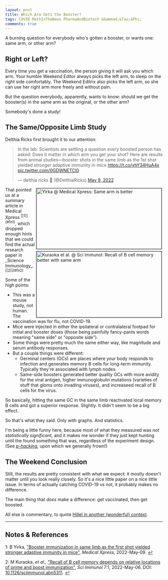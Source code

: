 ```yaml
---
layout: post
title: Which Arm Gets the Booster?
tags: COVID MathInTheNews PharmaAndBiotech &Gammad;&Tau;&Phi;
comments: true
---
```


A burning question for everybody who's gotten a booster, or wants one: same arm, or other
arm?  


## Right or Left?  

Every time you get a vaccination, the person giving it will ask you which arm.  Your
humble Weekend Editor always picks the left arm, to sleep on the right side comfortably.
The Weekend Editrix also picks the left arm, so she can use her right arm more freely and
without pain.  

But the question everybody, apparently, wants to know: should we get the booster(s) in the
same arm as the original, or the other arm?  

Somebody's done a study!  


## The Same/Opposite Limb Study  

Delthia Ricks first brought it to our attention:  

<blockquote class="twitter-tweet">
  <p lang="en" dir="ltr">
    In the lab: Scientists are settling a question every boosted person has asked: Does it
	matter in which arm you get your shot? Here are results from animal studies—booster
	shots in the same limb as the 1st shot yielded stronger adaptive immunity in mice
    <a href="https://t.co/yhY34HuA4x">https://t.co/yhY34HuA4x</a>
    <a href="https://t.co/0GDWNETCl0">pic.twitter.com/0GDWNETCl0</a>
  </p>&mdash; delthia ricks 🔬 (@DelthiaRicks) <a href="https://twitter.com/DelthiaRicks/status/1523800521009614849?ref_src=twsrc%5Etfw">May 9, 2022</a>
</blockquote>
<script async src="https://platform.twitter.com/widgets.js"></script>

<img src="{{ site.baseurl }}/images/2022-05-11-vax-which-arm-medexpress-1.jpg" width="400" height="194" alt="Yirka @ Medical Xpress: Same arm is better" title="Yirka @ Medical Xpress: Same arm is better" style="float: right; margin: 3px 3px 3px 3px; border: 1px solid #000000;">
<img src="{{ site.baseurl }}/images/2022-05-11-vax-which-arm-sci-immunol-1.jpg" width="400" height="211" alt="Kuraoka et al. @ Sci Immunol: Recall of B cell memory better with same arm" title="Kuraoka et al. @ Sci Immunol: Recall of B cell memory better with same arm" style="float: right; margin: 3px 3px 3px 3px; border: 1px solid #000000;">
That pointed us at a summary article in Medical Xpress <sup id="fn1a">[[1]](#fn1)</sup>,
which dropped enough hints that we could find the actual research paper in
_Science Immunology_. <sup id="fn2a">[[2]](#fn2)</sup>  

Some of the high points:  
- This was a mouse study, not human.  The vaccination was for flu, not COVID-19.  
- Mice were injected in either the ipsilateral or contralateral footpad for initial and
  booster doses (those being painfully fancy-pants words meaning "same side" or "opposite
  side").  
- Some things were pretty much the same either way, like magnitude and serum antibody
  responses.  
- But a couple things were different:  
  - Germinal centers (GCs) are places where your body responds to infection and generates
    memory B cells for long-term immunity.  Typically they're associated with lymph
    nodes.  
  - Same-side boosters generated better quality GCs with more avidity for the viral
    antigen, higher immunoglobulin mutations (varieties of stuff that gloms onto invading
    viruses), and increaseed recall of B cells for the virus.  
	
So basically, hitting the same GC in the same limb reactivated local memory B cells and
got a superior response.  Slightly.  It didn't seem to be a big effect.  

So that's what they said.  Only with graphs.  And statistics.  

I'm being a little funny here, because most of what they measured was _not statistically significant,_
and it makes me wonder if they just kept hunting until the found something that was,
regardless of the experiment design.  (See [_p-hacking_](https://en.wikipedia.org/wiki/Data_dredging),
upon which we generally frown!)  


## The Weekend Conclusion  

Still, the results are pretty consistent with what we expect: it mostly doesn't matter
until you look really closely.  So it's a nice little paper on a nice little issue.  In
terms of actually catching COVID-19 vs not, it probably makes no difference.  

The main thing that _does_ make a difference: get vaccinated, then get boosted.  

All else is commentary, to quote 
[Hillel in another (wonderful) context](https://en.wikipedia.org/wiki/Hillel_the_Elder).  

---

## Notes &amp; References  

<!--
<sup id="fn1a">[[1]](#fn1)</sup>

<a id="fn1">1</a>: ***, ["***"](***), *** [↩](#fn1a)  

<a href="{{ site.baseurl }}/images/***">
  <img src="{{ site.baseurl }}/images/***" width="400" height="***" alt="***" title="***" style="float: right; margin: 3px 3px 3px 3px; border: 1px solid #000000;">
</a>

<iframe width="400" height="224" src="***" allow="accelerometer; encrypted-media; gyroscope; picture-in-picture" allowfullscreen style="float: right; margin: 3px 3px 3px 3px; border: 1px solid #000000;"></iframe>
-->

<a id="fn1">1</a>: B Yirka, ["Booster immunization in same limb as the first shot yielded stronger adaptive immunity in mice"](https://medicalxpress.com/news/2022-05-booster-immunization-limb-shot-yielded.html), _Medical Xpress_, 2022-May-09. [↩](#fn1a)  

<a id="fn2">2</a>: M Kuraoka, _et al.,_ ["Recall of B cell memory depends on relative locations of prime and boost immunization"](https://www.science.org/doi/10.1126/sciimmunol.abn5311), _Sci Immunol_ 7:1, 2022-May-06.  DOI: [10.1126/sciimmunol.abn5311](https://doi.org/10.1126/sciimmunol.abn5311). [↩](#fn2a)  

